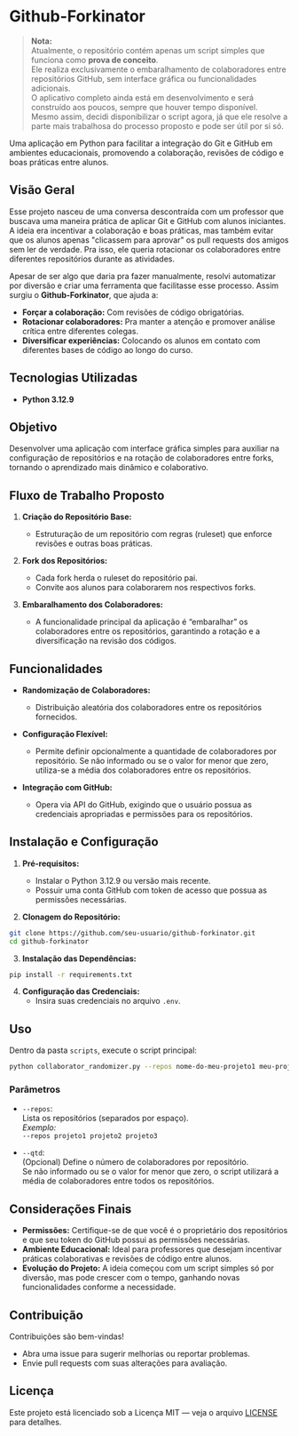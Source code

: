 # Github-Forkinator

> **Nota:**  
> Atualmente, o repositório contém apenas um script simples que funciona como **prova de conceito**.  
> Ele realiza exclusivamente o embaralhamento de colaboradores entre repositórios GitHub, sem interface gráfica ou funcionalidades adicionais.  
> O aplicativo completo ainda está em desenvolvimento e será construído aos poucos, sempre que houver tempo disponível.  
> Mesmo assim, decidi disponibilizar o script agora, já que ele resolve a parte mais trabalhosa do processo proposto e pode ser útil por si só.


Uma aplicação em Python para facilitar a integração do Git e GitHub em ambientes educacionais, promovendo a colaboração, revisões de código e boas práticas entre alunos.

## Visão Geral

Esse projeto nasceu de uma conversa descontraída com um professor que buscava uma maneira prática de aplicar Git e GitHub com alunos iniciantes. A ideia era incentivar a colaboração e boas práticas, mas também evitar que os alunos apenas "clicassem para aprovar" os pull requests dos amigos sem ler de verdade. Pra isso, ele queria rotacionar os colaboradores entre diferentes repositórios durante as atividades.

Apesar de ser algo que daria pra fazer manualmente, resolvi automatizar por diversão e criar uma ferramenta que facilitasse esse processo. Assim surgiu o **Github-Forkinator**, que ajuda a:

- **Forçar a colaboração:** Com revisões de código obrigatórias.
- **Rotacionar colaboradores:** Pra manter a atenção e promover análise crítica entre diferentes colegas.
- **Diversificar experiências:** Colocando os alunos em contato com diferentes bases de código ao longo do curso.

## Tecnologias Utilizadas

- **Python 3.12.9**

## Objetivo

Desenvolver uma aplicação com interface gráfica simples para auxiliar na configuração de repositórios e na rotação de colaboradores entre forks, tornando o aprendizado mais dinâmico e colaborativo.

## Fluxo de Trabalho Proposto

1. **Criação do Repositório Base:**  
   - Estruturação de um repositório com regras (ruleset) que enforce revisões e outras boas práticas.
   
2. **Fork dos Repositórios:**  
   - Cada fork herda o ruleset do repositório pai.
   - Convite aos alunos para colaborarem nos respectivos forks.
   
3. **Embaralhamento dos Colaboradores:**  
   - A funcionalidade principal da aplicação é “embaralhar” os colaboradores entre os repositórios, garantindo a rotação e a diversificação na revisão dos códigos.

## Funcionalidades

- **Randomização de Colaboradores:**  
  - Distribuição aleatória dos colaboradores entre os repositórios fornecidos.
  
- **Configuração Flexível:**  
  - Permite definir opcionalmente a quantidade de colaboradores por repositório. Se não informado ou se o valor for menor que zero, utiliza-se a média dos colaboradores entre os repositórios.

- **Integração com GitHub:**  
  - Opera via API do GitHub, exigindo que o usuário possua as credenciais apropriadas e permissões para os repositórios.

## Instalação e Configuração

1. **Pré-requisitos:**
   - Instalar o Python 3.12.9 ou versão mais recente.
   - Possuir uma conta GitHub com token de acesso que possua as permissões necessárias.

2. **Clonagem do Repositório:**
   
```bash  
git clone https://github.com/seu-usuario/github-forkinator.git  
cd github-forkinator  
```

3. **Instalação das Dependências:**
   
```bash  
pip install -r requirements.txt  
```

4. **Configuração das Credenciais:**
   - Insira suas credenciais no arquivo `.env`.

## Uso

Dentro da pasta `scripts`, execute o script principal:

```bash  
python collaborator_randomizer.py --repos nome-do-meu-projeto1 meu-projeto2 outro-repo [--qtd 5]  
```

### Parâmetros

- `--repos`:  
  Lista os repositórios (separados por espaço).  
  *Exemplo:*  
  `--repos projeto1 projeto2 projeto3`

- `--qtd`:  
  (Opcional) Define o número de colaboradores por repositório.  
  Se não informado ou se o valor for menor que zero, o script utilizará a média de colaboradores entre todos os repositórios.

## Considerações Finais

- **Permissões:** Certifique-se de que você é o proprietário dos repositórios e que seu token do GitHub possui as permissões necessárias.
- **Ambiente Educacional:** Ideal para professores que desejam incentivar práticas colaborativas e revisões de código entre alunos.
- **Evolução do Projeto:** A ideia começou com um script simples só por diversão, mas pode crescer com o tempo, ganhando novas funcionalidades conforme a necessidade.

## Contribuição

Contribuições são bem-vindas!  
- Abra uma issue para sugerir melhorias ou reportar problemas.
- Envie pull requests com suas alterações para avaliação.

## Licença

Este projeto está licenciado sob a Licença MIT — veja o arquivo [LICENSE](LICENSE) para detalhes.

